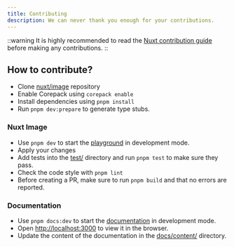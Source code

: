 ```yaml
---
title: Contributing
description: We can never thank you enough for your contributions.
---
```


::warning
It is highly recommended to read the [Nuxt contribution guide](https://nuxt.com/docs/community/contribution) before making any contributions.
::

## How to contribute?

- Clone [nuxt/image](https://github.com/nuxt/image) repository
- Enable Corepack using `corepack enable`
- Install dependencies using `pnpm install`
- Run `pnpm dev:prepare` to generate type stubs.

### Nuxt Image

- Use `pnpm dev` to start the [playground](https://github.com/nuxt/image/tree/main/playground) in development mode.
- Apply your changes
- Add tests into the [test/](https://github.com/nuxt/image/tree/main/test) directory and run `pnpm test` to make sure they pass.
- Check the code style with `pnpm lint`
- Before creating a PR, make sure to run `pnpm build` and that no errors are reported.

### Documentation

- Use `pnpm docs:dev` to start the [documentation](https://github.com/nuxt/image/tree/main/docs) in development mode.
- Open <http://localhost:3000> to view it in the browser.
- Update the content of the documentation in the [docs/content/](https://github.com/nuxt/image/tree/main/docs/content) directory.
